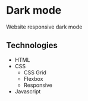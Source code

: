 # Dark mode
Website responsive dark mode

## Technologies
- HTML
- CSS
  - CSS Grid
  - Flexbox
  - Responsive
- Javascript